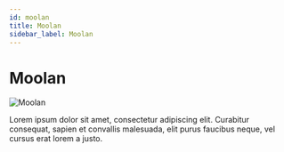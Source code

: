 ```yaml
---
id: moolan
title: Moolan
sidebar_label: Moolan
---
```


# Moolan

![Moolan](/img/exampleimg.png)


Lorem ipsum dolor sit amet, consectetur adipiscing elit. Curabitur consequat, sapien et convallis malesuada, elit purus faucibus neque, vel cursus erat lorem a justo.


